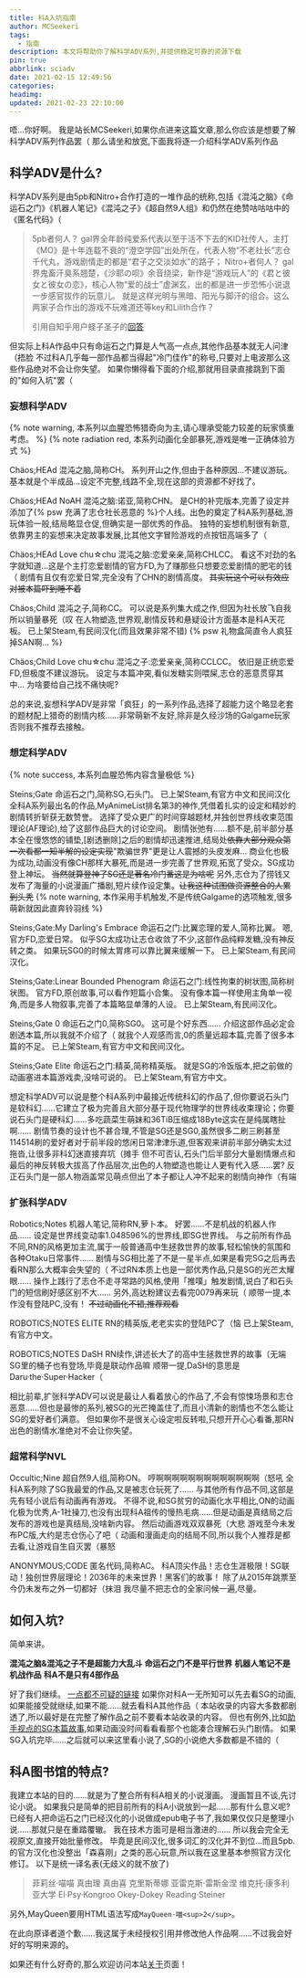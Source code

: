 ```yaml
---
title: 科A入坑指南
author: MCSeekeri
tags:
  - 指南
description: 本文将帮助你了解科学ADV系列,并提供稳定可靠的资源下载
pin: true
abbrlink: sciadv
date: 2021-02-15 12:49:56
categories:
headimg:
updated: 2021-02-23 22:10:00
---
```

唔...你好啊。
我是站长MCSeekeri,如果你点进来这篇文章,那么你应该是想要了解科学ADV系列作品罢（
那么请坐和放宽,下面我将逐一介绍科学ADV系列作品

## 科学ADV是什么?
科学ADV系列是由5pb和Nitro+合作打造的一堆作品的统称,包括《混沌之脑》《命运石之门》《机器人笔记》《混沌之子》《超自然9人组》和仍然在绝赞咕咕咕中的《匿名代码》（

> 5pb者何人？ gal界全年龄纯爱系代表以至于活不下去的KID社传人，主打《MO》是十年连载不衰的“澄空学园”出处所在，代表人物“不老社长”志仓千代丸，游戏剧情走的都是“君子之交淡如水”的路子；
> Nitro+者何人？ gal界鬼畜汗臭系翘楚，《沙耶の呗》余音绕梁，新作是“游戏玩人”的《君と彼女と彼女の恋》，核心人物“爱的战士”虚渊玄，出的都是进一步恐怖小说退一步感官拔作的玩意儿。
> 就是这样光明与黑暗、阳光与脚汗的组合。这么两家子合作出的游戏不玩难道还等key和Lilith合作？
>
> 引用自知乎用户蛏子圣子的[回答](https://www.zhihu.com/question/22290351/answer/28359735)

但实际上科A作品中只有命运石之门算是人气高一点点,其他作品基本就无人问津（捂脸
不过科A几乎每一部作品都当得起"冷门佳作"的称号,只要对上电波那么这些作品绝对不会让你失望。
如果你懒得看下面的介绍,那就用目录直接跳到下面的"如何入坑"罢（

### 妄想科学ADV
{% note warning, 本系列以血腥恐怖猎奇向为主,请心理承受能力较差的玩家慎重考虑。 %}
{% note radiation red, 本系列动画化全部暴死,游戏是唯一正确体验方式 %}

Chäos;HEAd
混沌之脑,简称CH。
系列开山之作,但由于各种原因...不建议游玩。
基本就是个半成品...设定不完整,线路不全,现在这部的资源都不好找了。

Chäos;HEAd NoAH
混沌之脑:诺亚,简称CHN。
是CH的补完版本,完善了设定并添加了{% psw 充满了志仓社长恶意的 %}个人线。出色的奠定了科A系列基础,游玩体验一般,结局略显仓促,但确实是一部优秀的作品。
独特的妄想机制很有新意,依靠男主的妄想来决定故事发展,比其他文字冒险游戏的点按钮高端多了（

Chäos;HEAd Love chu☆chu
混沌之脑:恋爱亲亲,简称CHLCC。
看这不对劲的名字就知道...这是个主打恋爱剧情的官方FD,为了赚那些只想要恋爱剧情的肥宅的钱（
剧情有且仅有恋爱日常,完全没有了CHN的剧情高度。
~~其实玩这个可以有效应对被本篇吓到睡不着~~

Chäos;Child
混沌之子,简称CC。
可以说是系列集大成之作,但因为社长放飞自我所以销量暴死（叹
在人物塑造,世界观,剧情反转和悬疑设计方面基本是科A天花板。
已上架Steam,有民间汉化(而且效果非常不错)
{% psw 礼物盒简直令人疯狂掉SAN啊... %}

Chäos;Child Love chu☆chu
混沌之子:恋爱亲亲,简称CCLCC。
依旧是正统恋爱FD,但极度不建议游玩。
设定与本篇冲突,看似发糖实则喂屎,志仓的恶意贯穿其中...
为啥要给自己找不痛快呢?

总的来说,妄想科学ADV是非常「疯狂」的一系列作品,选择了超能力这个略显老套的题材配上猎奇的剧情内核……非常萌新不友好,除非是久经沙场的Galgame玩家否则我不推荐去接触。
### 想定科学ADV
{% note success, 本系列血腥恐怖内容含量极低 %}

Steins;Gate
命运石之门,简称SG,石头门。
已上架Steam,有官方中文和民间汉化
全科A系列最出名的作品,MyAnimeList排名第3的神作,凭借着扎实的设定和精妙的剧情转折斩获无数赞誉。
选择了受众更广的时间穿越题材,并独创世界线收束范围理论(AF理论),给了这部作品巨大的讨论空间。
剧情张弛有……额不是,前半部分基本全在慢悠悠的铺垫,[剧透删除]之后的剧情却迅速推进,结局处~~依靠大部分观众第一次看都一知半解的设定实现~~"欺骗世界"更是让人震撼的头皮发麻...
商业化也极为成功,动画没有像CH那样大暴死,而是进一步完善了世界观,拓宽了受众。SG成功登上神坛。
~~当然就算登神了SG还是著名冷门番这是为啥呢~~
另外,志仓为了捞钱又发布了海量的小说漫画广播剧,短片续作设定集。~~让我这种试图做资源整合的人累到头秃~~
{% note warning, 本作采用手机触发,不是传统Galgame的选项触发,很多萌新就因此直奔铃羽线 %}

Steins;Gate:My Darling's Embrace
命运石之门:比翼恋理的爱人,简称比翼。
嗯,官方FD,恋爱日常。
似乎SG太成功让志仓收敛了不少,这部作品纯粹发糖,没有神反转之类。
如果玩SG0的时候太胃疼可以靠比翼来缓解一下。
已上架Steam,有民间汉化。

Steins;Gate:Linear Bounded Phenogram
命运石之门:线性拘束的树状图,简称树状图。
官方FD,原创故事,可以看作短篇小合集。
没有像本篇一样使用主角单一视角,而是多人物叙事,完善了本篇略显单薄的人设。
已上架Steam,有民间汉化。

Steins;Gate 0
命运石之门0,简称SG0。
这可是个好东西......
介绍这部作品必定会剧透本篇,所以我就不介绍了（
就我个人观感而言,0的质量远超本篇,完善了很多本篇的不足。
已上架Steam,有官方中文和民间汉化。

Steins;Gate Elite
命运石之门:精英,简称精英版。
就是SG的冷饭版本,把之前做的动画塞进本篇游戏卖,没啥可说的。
已上架Steam,有官方中文。

想定科学ADV可以说是整个科A系列中最接近传统科幻的作品了,但你要说石头门是软科幻……它建立了极为完善且大部分基于现代物理学的世界线收束理论；你要说石头门是硬科幻……多吃蔬菜生萌妹和36TiB压缩成18Byte这实在是纯属瞎扯啊……
剧情节奏的设计也不甚合理,不管是SG还是SG0,虽然很多二刷三刷甚至114514刷的爱好者对于前半段的悠闲日常津津乐道,但客观来讲前半部分确实太过拖沓,让很多非科幻迷直接弃坑（摊手
但不可否认,石头门后半部分大量剧情爆点和最后的神反转极大拔高了作品层次,出色的人物塑造也能让人更有代入感……罢?
反正石头门是一部人物涵盖常见萌点但出了本子都让人冲不起来的剧情向神作（有端
### 扩张科学ADV
Robotics;Notes
机器人笔记,简称RN,萝卜本。
好罢……不是机战的机器人作品……
设定是世界线变动率1.048596%的世界线,即SG世界线。
与之前所有作品不同,RN的风格更加主流,属于一般普通高中生拯救世界的故事,轻松愉快的氛围和各种Otaku日常事件……
剧情与SG相比差了不是一星半点,如果是看完SG之后再去看RN那么大概率会失望的（
不过RN本质上也是一部优秀作品,只是SG的光芒太耀眼……
操作上践行了志仓不走寻常路的风格,使用「推噗」触发剧情,说白了和石头门的短信刷好感区别不大……
另外,高达粉建议去看完0079再来玩（
顺带一提,本作没有登陆PC,没有！
~~不过动画化不错,推荐观看~~

ROBOTICS;NOTES ELITE
RN的精英版,老老实实的登陆PC了（恼
已上架Steam,有官方中文。

ROBOTICS;NOTES DaSH
RN续作,讲述长大了的高中生拯救世界的故事（无端
SG里的桶子也有登场,毕竟是联动作品嘛
顺带一提,DaSH的意思是 Daru·the·Super·Hacker（

相比前辈,扩张科学ADV可以说是最让人看着放心的作品了,不会有惊悚场景和志仓恶意……但也是最惨的系列,被SG的光芒掩盖住了,而且小清新的剧情也不怎么能让SG的爱好者们满意。
但如果你不是很关心设定啦反转啦,只想开开心心看番,那RN出色的剧情水准绝对不会让你失望。
### 超常科学NVL
Occultic;Nine
超自然9人组,简称ON。
哼啊啊啊啊啊啊啊啊啊啊啊啊啊（怒吼
全科A系列除了SG我最爱的作品,又是被志仓玩死了……
与其他所有作品不同,这部是先有轻小说后有动画再有游戏。
不得不说,和SG贫穷的动画化水平相比,ON的动画化极为优秀,A-1社操刀,也没有出现科A祖传的慢热毛病……但是动画是真结局之后发布的游戏也是真结局,没啥新内容。
然后动画游戏双双暴死（大悲
游戏至今未发布PC版,大约是志仓伤心了吧（
动画和漫画走向的结局不同,所以我个人推荐是都去看,让游戏自生自灭罢（暴怒

ANONYMOUS;CODE
匿名代码,简称AC。
科A顶尖作品！志仓生涯极限！SG联动！独创世界层理论！2036年的未来世界！黑客们的故事！
除了从2015年跳票至今仍未发布之外一切都好（抹泪
我尽量不把志仓的全家问候一遍,尽量。

## 如何入坑?
简单来讲。

**混沌之脑&混沌之子不是超能力大乱斗**
**命运石之门不是平行世界**
**机器人笔记不是机战作品**
**科A不是只有4部作品**

好了我们继续。
[一点都不可疑的链接](https://sg.mcseekeri.top)
如果你对科A一无所知可以先去看SG的动画,如果能接受就继续,如果不能……就去看科A其他作品（
本站收录的内容大多数都剧透了,所以最好是在完整了解作品之前不要看本站收录的内容。
但也有例外,比如[助手视点的SG本篇故事](/archives/20949fec/),如果动画没时间看看看那个也能凑合理解石头门剧情。
如果SG入坑完毕……之后就可以来这里看小说了,SG的小说绝大多数都是不错的（
## 科A图书馆的特点?
我建立本站的目的……就是为了整合所有科A相关的小说漫画。
漫画暂且不谈,先讨论小说。
如果我只是简单的把目前所有的科A小说放到一起……那有什么意义呢?
已经有人把命运石之门已经汉化的小说做成epub电子书了,我如果仅仅只是整理小说……那就只是在重踏覆辙。
我在技术方面可是相当激进的……
所以我会完全无视原文,直接开始批量修改。
毕竟是民间汉化,很多词汇的汉化并不到位…而且5pb.的官方汉化也没整出「森喜刚」之类的恶心玩意,所以我在这里基本参照官方汉化修订。
以下是统一译名表(无歧义的就不放了)
> 菲莉丝·喵喵
> 真由理
> 真由喜
> 克里斯蒂娜
> 亚雷克斯·雷斯金涅
> 维克托·康多利亚大学
> El·Psy·Kongroo
> Okey-Dokey
> Reading·Steiner

另外,MayQueen要用HTML语法写成`MayQueen·喵<sup>2</sup>`。

在此向原译者道个歉……我这属于未经授权引用并修改他人作品啊……不过我会好好的写明来源的。

如果还有什么好奇的,那么欢迎访问本站[关于](/about/)页面！